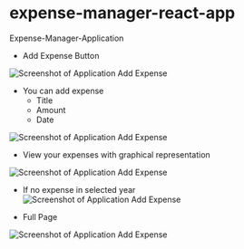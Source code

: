 # expense-manager-react-app

Expense-Manager-Application
  - Add Expense Button
    
![Screenshot of Application Add Expense](https://i.ibb.co/YyrDpvV/Screenshot-2021-06-02-at-8-17-06-PM.png)

- You can add expense
    - Title
    - Amount
    - Date
   
![Screenshot of Application Add Expense](https://i.ibb.co/VDHNcNB/Screenshot-2021-06-02-at-8-16-53-PM.png)

  - View your expenses with graphical representation

![Screenshot of Application Add Expense](https://i.ibb.co/Vv5TncF/Screenshot-2021-06-02-at-8-17-17-PM.png)

  - If no expense in selected year
![Screenshot of Application Add Expense](https://i.ibb.co/MVdgdZn/Screenshot-2021-06-02-at-8-17-26-PM.png)

  - Full Page

![Screenshot of Application Add Expense](https://i.ibb.co/pZxkQmb/Screenshot-2021-06-02-at-8-17-40-PM.png)




